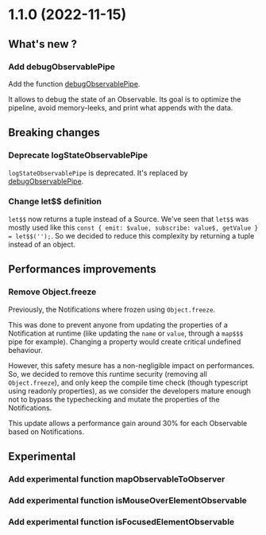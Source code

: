 # 1.1.0 (2022-11-15)

## What's new ?

### Add debugObservablePipe

Add the function [debugObservablePipe](/docs/reference/debug-observable-pipe/).

It allows to debug the state of an Observable. Its goal is to optimize the pipeline, avoid memory-leeks, and print what appends with the data.


## Breaking changes

### Deprecate logStateObservablePipe

`logStateObservablePipe` is deprecated.
It's replaced by [debugObservablePipe](/docs/reference/debug-observable-pipe/).


### Change let$$ definition

`let$$` now returns a tuple instead of a Source.
We've seen that `let$$` was mostly used like this `const { emit: $value, subscribe: value$, getValue } = let$$('');`.
So we decided to reduce this complexity by returning a tuple instead of an object.

## Performances improvements

### Remove Object.freeze

Previously, the Notifications where frozen using `Object.freeze`.

This was done to prevent anyone from updating the properties of a Notification at runtime (like updating the `name` or `value`, through a `map$$$` pipe for example).
Changing a property would create critical undefined behaviour.

However, this safety mesure has a non-negligible impact on performances.
So, we decided to remove this runtime security (removing all `Object.freeze`), and only keep the compile time check (though typescript using readonly properties),
as we consider the developers mature enough not to bypass the typechecking and mutate the properties of the Notifications.

This update allows a performance gain around 30% for each Observable based on Notifications.

## Experimental

### Add experimental function mapObservableToObserver

### Add experimental function isMouseOverElementObservable

### Add experimental function isFocusedElementObservable


